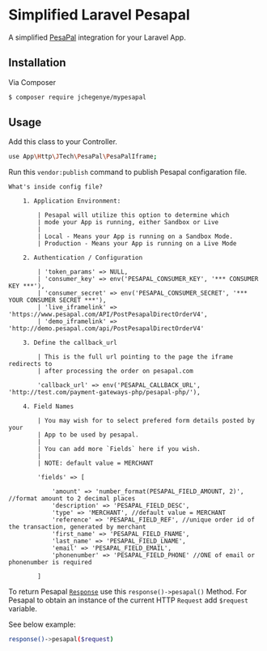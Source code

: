 # Simplified Laravel Pesapal

A simplified [PesaPal][pesapal-link] integration for your Laravel App.

## Installation

Via Composer

``` bash
$ composer require jchegenye/mypesapal
```

## Usage

Add this class to your Controller.

``` bash
use App\Http\JTech\PesaPal\PesaPalIframe;
```
Run this `vendor:publish` command to publish Pesapal configaration file.

    What's inside config file?

        1. Application Environment:

            | Pesapal will utilize this option to determine which 
            | mode your App is running, either Sandbox or Live
            |
            | Local - Means your App is running on a Sandbox Mode.
            | Production - Means your App is running on a Live Mode

        2. Authentication / Configuration

            | 'token_params' => NULL,
            | 'consumer_key' => env('PESAPAL_CONSUMER_KEY', '*** CONSUMER KEY ***'),
            | 'consumer_secret' => env('PESAPAL_CONSUMER_SECRET', '*** YOUR CONSUMER SECRET ***'),
            | 'live_iframelink' => 'https://www.pesapal.com/API/PostPesapalDirectOrderV4',
            | 'demo_iframelink' => 'http://demo.pesapal.com/api/PostPesapalDirectOrderV4'

        3. Define the callback_url

            | This is the full url pointing to the page the iframe redirects to 
            | after processing the order on pesapal.com

            'callback_url' => env('PESAPAL_CALLBACK_URL', 'http://test.com/payment-gateways-php/pesapal-php/'),

        4. Field Names

            | You may wish for to select prefered form details posted by your 
            | App to be used by pesapal.
            |
            | You can add more `Fields` here if you wish.
            |
            | NOTE: default value = MERCHANT

            'fields' => [

                'amount' => 'number_format(PESAPAL_FIELD_AMOUNT, 2)', //format amount to 2 decimal places
                'description' => 'PESAPAL_FIELD_DESC',
                'type' => 'MERCHANT', //default value = MERCHANT
                'reference' => 'PESAPAL_FIELD_REF', //unique order id of the transaction, generated by merchant
                'first_name' => 'PESAPAL_FIELD_FNAME',
                'last_name' => 'PESAPAL_FIELD_LNAME',
                'email' => 'PESAPAL_FIELD_EMAIL',
                'phonenumber' => 'PESAPAL_FIELD_PHONE' //ONE of email or phonenumber is required

            ]

To return Pesapal [`Response`][laravel-response-link] use this `response()->pesapal()` Method. For Pesapal to obtain an instance of the current HTTP `Request` add `$request` variable.

See below example:

``` bash
response()->pesapal($request)
```

[pesapal-link]: https://www.pesapal.com/
[laravel-response-link]: https://laravel.com/docs/5.7/requests
